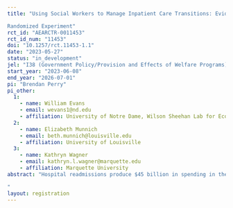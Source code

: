 ```yaml
---
title: "Using Social Workers to Manage Inpatient Care Transitions: Evidence from a
Randomized Experiment"
rct_id: "AEARCTR-0011453"
rct_id_num: "11453"
doi: "10.1257/rct.11453-1.1"
date: "2023-05-27"
status: "in_development"
jel: "I38 (Government Policy/Provision and Effects of Welfare Programs)"
start_year: "2023-06-08"
end_year: "2026-07-01"
pi: "Brendan Perry"
pi_other:
  1:
    - name: William Evans
    - email: wevans1@nd.edu
    - affiliation: University of Notre Dame, Wilson Sheehan Lab for Economic Opportunities (LEO)
  2:
    - name: Elizabeth Munnich
    - email: beth.munnich@louisville.edu
    - affiliation: University of Louisville
  3:
    - name: Kathryn Wagner
    - email: kathryn.l.wagner@marquette.edu
    - affiliation: Marquette University
abstract: "Hospital readmissions produce $45 billion in spending in the Medicare and Medicaid programs. There is a growing recognition that social determinants of health are important drivers of preventable hospital readmissions, especially in vulnerable populations. Catholic Charities West Virginia (CCWVa) has partnered with three West Virginia hospitals to launch the Hospital Transition Program (HTP). Modeled after a successful care transition program in Chicago, the goal of the program is to provide support and training for continued care after a patient is discharged from the hospital. A CCWVa case manager meets with eligible patients in the hospital, visiting them at their home after discharge, assessing needs, and coordinating services with local agencies to ensure that patients are in the best position to carry out their care plan for recovery. The Wilson Sheehan Lab for Economic Opportunities (LEO) at Notre Dame has partnered with CCWVa to design a randomized control trial to evaluate the impact of the HTP on hospital readmission rates and the costs of the readmissions. The goal of the intervention is for HTP to  reduce 30-, 60-, and 90-day readmission rates. The expected sample size is 4800 individuals with half of the sample being selected to receive services.
"
layout: registration
---
```


